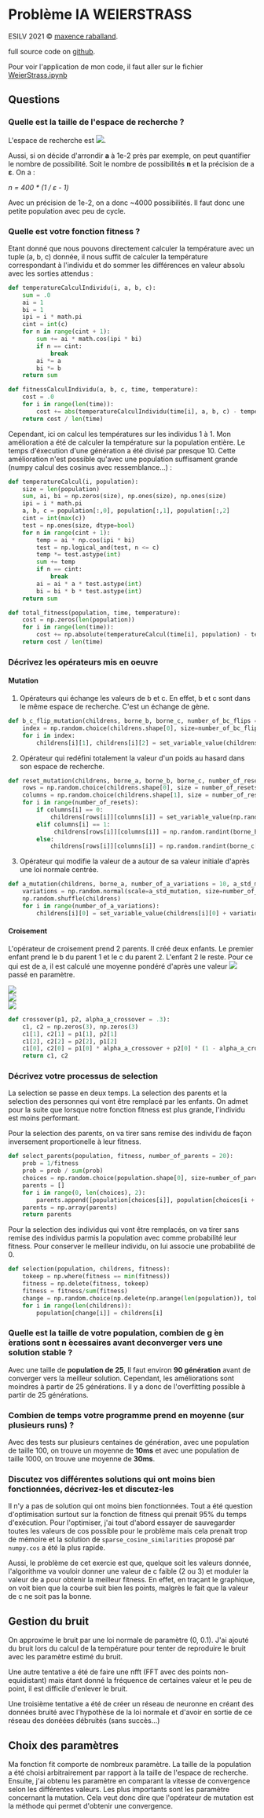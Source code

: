 # Problème IA WEIERSTRASS

ESILV 2021 &copy; [maxence raballand](https://maxenceraballand.com).

full source code on [github](https://github.com/maxencerb/ESILV-IA-WEIERSTRASS).

Pour voir l'application de mon code, il faut aller sur le fichier [WeierStrass.ipynb](https://github.com/maxencerb/ESILV-IA-WEIERSTRASS/blob/4840ea5badcd684bbfc82836e5a3eab769516313/WeierStrass.ipynb)

## Questions

### Quelle est la taille de l'espace de recherche ?

L'espace de recherche est <img src="https://render.githubusercontent.com/render/math?math=]0, 1[\times[[1, 20]]^2">.

Aussi, si on décide d'arrondir **a** à 1e-2 près par exemple, on peut quantifier le nombre de possibilité. Soit le nombre de possibilités **n** et la précision de a **ε**. On a :

*n = 400 * (1 / ε - 1)*

Avec un précision de 1e-2, on a donc ~4000 possibilités. Il faut donc une petite population avec peu de cycle.

### Quelle est votre fonction fitness ?

Etant donné que nous pouvons directement calculer la température avec un tuple (a, b, c) donnée, il nous suffit de calculer la température correspondant à l'individu et do sommer les différences en valeur absolu avec les sorties attendus :

```python
def temperatureCalculIndividu(i, a, b, c):
    sum = .0
    ai = 1
    bi = 1
    ipi = i * math.pi
    cint = int(c)
    for n in range(cint + 1):
        sum += ai * math.cos(ipi * bi)
        if n == cint:
            break
        ai *= a
        bi *= b
    return sum

def fitnessCalculIndividu(a, b, c, time, temperature):
    cost = .0
    for i in range(len(time)):
        cost += abs(temperatureCalculIndividu(time[i], a, b, c) - temperature[i])
    return cost / len(time)
```

Cependant, ici on calcul les températures sur les individus 1 à 1. Mon amélioration a été de calculer la température sur la population entière. Le temps d'éxecution d'une génération a été divisé par presque 10. Cette amélioration n'est possible qu'avec une population suffisament grande (numpy calcul des cosinus avec ressemblance...) :

```python
def temperatureCalcul(i, population):
    size = len(population)
    sum, ai, bi = np.zeros(size), np.ones(size), np.ones(size)
    ipi = i * math.pi
    a, b, c = population[:,0], population[:,1], population[:,2]
    cint = int(max(c))
    test = np.ones(size, dtype=bool)
    for n in range(cint + 1):
        temp = ai * np.cos(ipi * bi)
        test = np.logical_and(test, n <= c)
        temp *= test.astype(int)
        sum += temp
        if n == cint:
            break
        ai = ai * a * test.astype(int)
        bi = bi * b * test.astype(int)
    return sum

def total_fitness(population, time, temperature):
    cost = np.zeros(len(population))
    for i in range(len(time)):
        cost += np.absolute(temperatureCalcul(time[i], population) - temperature[i])
    return cost / len(time)
```

### Décrivez les opérateurs mis en oeuvre

#### Mutation

1. Opérateurs qui échange les valeurs de b et c. En effet, b et c sont dans le même espace de recherche. C'est un échange de gène.

```python
def b_c_flip_mutation(childrens, borne_b, borne_c, number_of_bc_flips = 5):
    index = np.random.choice(childrens.shape[0], size=number_of_bc_flips, replace=False)
    for i in index:
        childrens[i][1], childrens[i][2] = set_variable_value(childrens[i][2], borne_b, int), set_variable_value(childrens[i][1], borne_c, int)
```

2. Opérateur qui redéfini totalement la valeur d'un poids au hasard dans son espace de recherche.

```python
def reset_mutation(childrens, borne_a, borne_b, borne_c, number_of_resets = 10):
    rows = np.random.choice(childrens.shape[0], size = number_of_resets, replace=False)
    columns = np.random.choice(childrens.shape[1], size = number_of_resets)
    for i in range(number_of_resets):
        if columns[i] == 0:
            childrens[rows[i]][columns[i]] = set_variable_value(np.random.random(), borne_a, float)  
        elif columns[i] == 1:
             childrens[rows[i]][columns[i]] = np.random.randint(borne_b[0], high=borne_b[1])
        else:
            childrens[rows[i]][columns[i]] = np.random.randint(borne_c[0], high=borne_c[1])
```

3. Opérateur qui modifie la valeur de a autour de sa valeur initiale d'après une loi normale centrée.

```python
def a_mutation(childrens, borne_a, number_of_a_variations = 10, a_std_mutation = .2):
    variations = np.random.normal(scale=a_std_mutation, size=number_of_a_variations)
    np.random.shuffle(childrens)
    for i in range(number_of_a_variations):
        childrens[i][0] = set_variable_value(childrens[i][0] + variations[i], borne_a, float)
```

#### Croisement

L'opérateur de croisement prend 2 parents. Il créé deux enfants. Le premier enfant prend le b du parent 1 et le c du parent 2. L'enfant 2 le reste. Pour ce qui est de a, il est calculé une moyenne pondéré d'après une valeur <img src="https://render.githubusercontent.com/render/math?math=\alpha"> passé en paramètre.

<img src="https://render.githubusercontent.com/render/math?math=\forall\alpha\in]0,1[">
<br>
<img src="https://render.githubusercontent.com/render/math?math=a_{enfant1} = \alpha\times a_1 + (1 - \alpha)\times a_2">
<br>
<img src="https://render.githubusercontent.com/render/math?math=a_{enfant2} = \alpha\times a_2 + (1 - \alpha)\times a_1">

```python
def crossover(p1, p2, alpha_a_crossover = .3):
    c1, c2 = np.zeros(3), np.zeros(3)
    c1[1], c2[1] = p1[1], p2[1]
    c1[2], c2[2] = p2[2], p1[2]
    c1[0], c2[0] = p1[0] * alpha_a_crossover + p2[0] * (1 - alpha_a_crossover), p2[0] * alpha_a_crossover + p1[0] * (1 - alpha_a_crossover)
    return c1, c2
```

### Décrivez votre processus de selection

La selection se passe en deux temps. La selection des parents et la selection des personnes qui vont être remplacé par les enfants. On admet pour la suite que lorsque notre fonction fitness est plus grande, l'individu est moins performant.

Pour la selection des parents, on va tirer sans remise des individu de façon inversement proportionelle à leur fitness.

```python
def select_parents(population, fitness, number_of_parents = 20):
    prob = 1/fitness
    prob = prob / sum(prob)
    choices = np.random.choice(population.shape[0], size=number_of_parents*2, replace=False, p=prob)
    parents = []
    for i in range(0, len(choices), 2):
        parents.append([population[choices[i]], population[choices[i + 1]]])
    parents = np.array(parents)
    return parents
```

Pour la selection des individus qui vont être remplacés, on va tirer sans remise des individus parmis la population avec comme probabilité leur fitness. Pour conserver le meilleur individu, on lui associe une probabilité de 0.

```python
def selection(population, childrens, fitness):
    tokeep = np.where(fitness == min(fitness))
    fitness = np.delete(fitness, tokeep)
    fitness = fitness/sum(fitness)
    change = np.random.choice(np.delete(np.arange(len(population)), tokeep), size=len(childrens), p=fitness, replace=False)
    for i in range(len(childrens)):
        population[change[i]] = childrens[i]
```

### Quelle  est  la  taille  de  votre  population,  combien  de  g ́en ́erations  sont  n ́ecessaires  avant  deconverger vers une solution stable ?

Avec une taille de **population de 25**, Il faut environ **90 génération** avant de converger vers la meilleur solution. Cependant, les améliorations sont moindres à partir de 25 générations. Il y a donc de l'overfitting possible à partir de 25 générations.

### Combien de temps votre programme prend en moyenne (sur plusieurs runs) ?

Avec des tests sur plusieurs centaines de génération, avec une population de taille 100, on trouve un moyenne de **10ms** et avec une population de taille 1000, on trouve une moyenne de **30ms**.

### Discutez vos différentes solutions qui ont moins bien fonctionnées, décrivez-les et discutez-les

Il n'y a pas de solution qui ont moins bien fonctionnées. Tout a été question d'optimisation surtout sur la fonction de fitness qui prenait 95% du temps d'exécution. Pour l'optimiser, j'ai tout d'abord essayer de sauvegarder toutes les valeurs de cos possible pour le problème mais cela prenait trop de mémoire et la solution de `sparse_cosine_similarities` proposé par `numpy.cos` a été la plus rapide.

Aussi, le problème de cet exercie est que, quelque soit les valeurs donnée, l'algorithme va vouloir donner une valeur de c faible (2 ou 3) et moduler la valeur de a pour obtenir la meilleur fitness. En effet, en traçant le graphique, on voit bien que la courbe suit bien les points, malgrès le fait que la valeur de c ne soit pas la bonne.

## Gestion du bruit

On approxime le bruit par une loi normale de paramètre (0, 0.1). J'ai ajouté du bruit lors du calcul de la température pour tenter de reproduire le bruit avec les paramètre estimé du bruit.

Une autre tentative a été de faire une nfft (FFT avec des points non-equidistant) mais étant donné la fréquence de certaines valeur et le peu de point, il est difficile d'enlever le bruit.

Une troisième tentative a été de créer un réseau de neuronne en créant des données bruité avec l'hypothèse de la loi normale et d'avoir en sortie de ce réseau des donéées débruités (sans succès...)

## Choix des paramètres

Ma fonction fit comporte de nombreux paramètre. La taille de la population a été choisi arbitrairement par rapport à la taille de l'espace de recherche. Ensuite, j'ai obtenu les paramètre en comparant la vitesse de convergence selon les différentes valeurs. Les plus importants sont les paramètre concernant la mutation. Cela veut donc dire que l'opérateur de mutation est la méthode qui permet d'obtenir une convergence.
